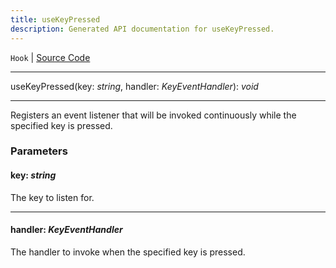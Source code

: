 ```yaml
---
title: useKeyPressed
description: Generated API documentation for useKeyPressed.
---
```


`Hook` | [Source Code](https://github.com/mrCamelCode/jtjs-react/blob/0e141e63e22c212c71ce52ba40f0472cc9028516/lib/hooks/user-input.hooks.ts#L50)

---

useKeyPressed(key: _string_, handler: _KeyEventHandler_): _void_

---

Registers an event listener that will be invoked continuously while the specified
key is pressed.

### Parameters

#### key: _string_

The key to listen for.

---

#### handler: _KeyEventHandler_

The handler to invoke when the specified key is pressed.
